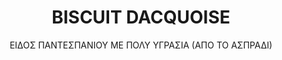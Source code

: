 ---
title: "BISCUIT DACQUOISE"
subtitle: "ΕΙΔΟΣ ΠΑΝΤΕΣΠΑΝΙΟΥ ΜΕ ΠΟΛΥ ΥΓΡΑΣΙΑ (ΑΠΟ ΤΟ ΑΣΠΡΑΔΙ)"
ingredients:
  - title: 
    theingredients:
      - ingredient: "500γρ. ασπράδια"
      - ingredient: "150γρ. ζάχαρη"
      - ingredient: "400γρ. άχνη"
      - ingredient: "400γρ. Πούδρα"
preparation:
  - title: 
    method: "Χτυπάμε τα αυγά με τη ζάχαρη σε μορφή μαρέγκας και ενσωματώνουμε τα στέρεα. Προσθέτουμε τη πούδρα, ανακατεύουμε και βάζουμε σε τσέρκια. Ψήνουμε στους 175 &#176;&#67; για 5&#8242; και έπειτα στους 160 &#176;&#67; για 15&#8242; με ταμπέρ ανοιχτό και αέρα προκειμένου να γίνουν πιο τραγανά. Όταν είναι έτοιμα κοσκινίζουμε την άχνη από πάνω."
footnotes:
  - footnote:
---